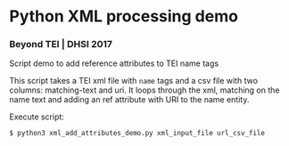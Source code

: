 # Python XML processing demo 
### Beyond TEI | DHSI 2017

Script demo to add reference attributes to TEI name tags

This script takes a TEI xml file with `name` tags and a csv file with two columns: matching-text and uri. 
It loops through the xml, matching on the name text and adding an ref attribute with URI to the name entity.

Execute script: 

```
$ python3 xml_add_attributes_demo.py xml_input_file url_csv_file
```
